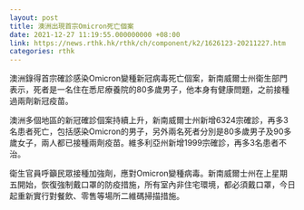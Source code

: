 ```yaml
---
layout: post
title: 澳洲出現首宗Omicron死亡個案
date: 2021-12-27 11:19:55.000000000 +08:00
link: https://news.rthk.hk/rthk/ch/component/k2/1626123-20211227.htm
categories: rthk
---
```


澳洲錄得首宗確診感染Omicron變種新冠病毒死亡個案，新南威爾士州衛生部門表示，死者是一名住在悉尼療養院的80多歲男子，他本身有健康問題，之前接種過兩劑新冠疫苗。

澳洲多個地區的新冠確診個案持續上升，新南威爾士州新增6324宗確診，再多3名患者死亡，包括感染Omicron的男子，另外兩名死者分別是80多歲男子及90多歲女子，兩人都已接種兩劑疫苗。維多利亞州新增1999宗確診，再多3名患者不治。

衛生官員呼籲民眾接種加強劑，應對Omicron變種病毒。新南威爾士州在上星期五開始，恢復強制戴口罩的防疫措施，所有室內非住宅環境，都必須戴口罩，今日起重新實行對餐飲、零售等場所二維碼掃描措施。
